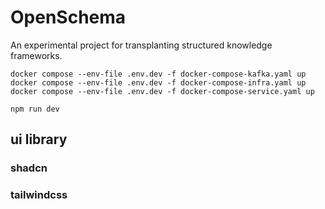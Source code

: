 # OpenSchema
An experimental project for transplanting structured knowledge frameworks.

```
docker compose --env-file .env.dev -f docker-compose-kafka.yaml up
docker compose --env-file .env.dev -f docker-compose-infra.yaml up
docker compose --env-file .env.dev -f docker-compose-service.yaml up
```

```
npm run dev
```

## ui library
### shadcn
### tailwindcss
